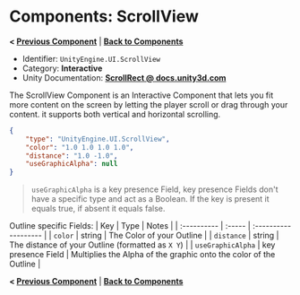 # Components: ScrollView
**< [Previous Component](/docs/components/UnityEngine.UI.Outline.md)** | **[Back to Components](/docs/components/README.md)**

- Identifier: `UnityEngine.UI.ScrollView`
- Category: **Interactive**
- Unity Documentation: **[ScrollRect @ docs.unity3d.com](https://docs.unity3d.com/Packages/com.unity.ugui@1.0/manual/script-ScrollRect.html)**

The ScrollView Component is an Interactive Component that lets you fit more content on the screen by letting the player scroll or drag through your content. it supports both vertical and horizontal scrolling.
```json
{
	"type": "UnityEngine.UI.ScrollView",
	"color": "1.0 1.0 1.0 1.0",
	"distance": "1.0 -1.0",
	"useGraphicAlpha": null
}
```
> `useGraphicAlpha` is a key presence Field, key presence Fields don't have a specific type and act as a Boolean.
> If the key is present it equals true, if absent it equals false.

Outline specific Fields:
| Key         | Type   | Notes                |
| :---------- | :----- | :------------------- |
| `color`     | string | The Color of your Outline |
| `distance`  | string | The distance of your Outline (formatted as `X Y`) |
| `useGraphicAlpha` | key presence Field | Multiplies the Alpha of the graphic onto the color of the Outline |

**< [Previous Component](/docs/components/UnityEngine.UI.Outline.md)** | **[Back to Components](/docs/components/README.md)**
<!--stackedit_data:
eyJoaXN0b3J5IjpbLTI1OTQ5NTMwNiwtMTYzMTAwNzk5OV19
-->